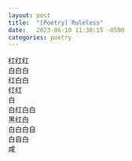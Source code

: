 ```yaml
---
layout: post
title:  "[Poetry] Ruleless"
date:   2023-06-10 11:30:15 -0500
categories: poetry
---
```


红红红\
白白白\
红白白\
红红\
白\
白红白白\
黑红白\
白白白自\
白自白\
咸
